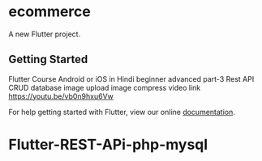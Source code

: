 # ecommerce

A new Flutter project.

## Getting Started

Flutter Course Android or iOS in Hindi beginner advanced part-3 Rest API CRUD database image upload image compress
video link https://youtu.be/vb0n9hxu6Vw

For help getting started with Flutter, view our online
[documentation](https://flutter.io/).
# Flutter-REST-APi-php-mysql
